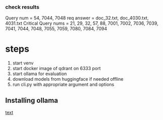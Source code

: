 ### check results
Query num = 54, 7044, 7048
req answer = doc_32.txt, doc_4030.txt, 4031.txt
Critical Query nums = 21, 29, 32, 57, 88, 7001, 7002, 7036, 7039, 7041, 7044, 7048, 7055, 7059, 7080, 7084, 7094

# steps
1. start venv
2. start docker image of qdrant on 6333 port
3. start ollama for evaluation
4. download models from huggingface if needed offline
5. run cli.py with appropriate argument and options

## Installing ollama
[text](https://github.com/ollama/ollama?tab=readme-ov-file#ollama)